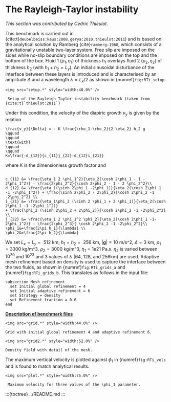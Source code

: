 # The Rayleigh-Taylor instability

*This section was contributed by Cedric Thieulot.*

This benchmark is carried out in {cite:t}`deubelbeiss:kaus:2008,gerya:2010,thieulot:2011`) and is based on the analytical solution by Ramberg {cite}`ramberg:1968`, which consists of a gravitationally unstable two-layer system. Free
slip are imposed on the sides while no-slip boundary conditions are imposed on
the top and the bottom of the box. Fluid 1 $(\rho_1,\eta_1)$ of thickness
$h_1$ overlays fluid 2 $(\rho_2,\eta_2)$ of thickness $h_2$ (with
$h_1+h_2=L_y$). An initial sinusoidal disturbance of the interface between
these layers is introduced and is characterised by an amplitude $\Delta$ and a
wavelength $\lambda=L_x/2$ as shown in {numref}`fig:RTi_setup`.

```{figure-md} fig:RTi_setup
<img src="setup.*" style="width:40.0%" />

 Setup of the Rayleigh-Taylor instability benchmark (taken from {cite:t}`thieulot:2011`)
```

Under this condition, the velocity of the diapiric growth $v_y$ is given by
the relation
```{math}
\frac{v_y}{\Delta} = - K \frac{\rho_1-\rho_2}{2 \eta_2} h_2 g
\qquad
\qquad
\text{with}
\qquad
\qquad
K=\frac{-d_{12}}{c_{11}j_{22}-d_{12}i_{21}}
```
where $K$ is the dimensionless
growth factor and
```{math}

c_{11} &= \frac{\eta_1 2 \phi_1^2}{\eta_2(\cosh 2\phi_1 - 1 - 2\phi_1^2)} - \frac{2\phi_2^2}{\cosh 2\phi_2 - 1 - 2 \phi_2^2}\\
d_{12} &= \frac{\eta_1(\sinh 2\phi_1 -2\phi_1)}{\eta_2(\cosh 2\phi_1 -1 -2\phi_1^2)} + \frac{\sinh 2\phi_2 - 2\phi_2}{\cosh 2\phi_2 -1 -2\phi_2^2} \\
i_{21} &= \frac{\eta_1\phi_2 (\sinh 2 \phi_1 + 2 \phi_1)}{\eta_2(\cosh 2\phi_1 -1 -2\phi_1^2)}
+ \frac{\phi_2 (\sinh 2\phi_2 + 2\phi_2)}{\cosh 2\phi_2 -1 -2\phi_2^2} \\
j_{22} &= \frac{\eta_1 2 \phi_1^2 \phi_2}{\eta_2(\cosh 2\phi_1 -1-2\phi_1^2)} - \frac{2\phi_2^3}{ \cosh 2\phi_2 -1 -2\phi_2^2}\\
\phi_1&=\frac{2\pi h_1}{\lambda} \\
\phi_2&=\frac{2\pi h_2}{\lambda}
```
We set
$L_x=L_y=\text{ 512 km}$, $h_1=h_2=\text{ 256 km}$,
$|\boldsymbol{g}|=\text{10 m/s^2}$, $\Delta=\text{3 km}$,
$\rho_1=\text{3300 kg/m^3}$, $\rho_2=\text{3000 kg/m^3}$,
$\eta_1=\text{1e21 Pa.s}$. $\eta_2$ is varied between $10^{20}$ and $10^{23}$
and 3 values of $\lambda$ (64, 128, and 256km) are used. Adaptive mesh
refinement based on density is used to capture the interface between the two
fluids, as shown in {numref}`fig:RTi_grids_a` and {numref}`fig:RTi_grids_b`. This translates as follows in the input
file:

    subsection Mesh refinement
      set Initial global refinement = 4
      set Initial adaptive refinement = 6
      set Strategy = density
      set Refinement fraction = 0.6
    end


**[Description of benchmark files](../README.md)**

```{figure-md} fig:RTi_grids_a
<img src="grid.*" style="width:44.0%" />

Grid with initial global refinement 4 and adaptive refinement 6.
```

```{figure-md} fig:RTi_grids_b
<img src="grid2.*" style="width:52.0%" />

Density field with detail of the mesh.
```

The maximum vertical velocity is plotted against $\phi_1$ in {numref}`fig:RTi_vels`
and is found to match analytical results.

```{figure-md} fig:RTi_vels
<img src="plot.*" style="width:75.0%" />

 Maximum velocity for three values of the \phi_1 parameter.
```

:::{toctree}
../README.md
:::